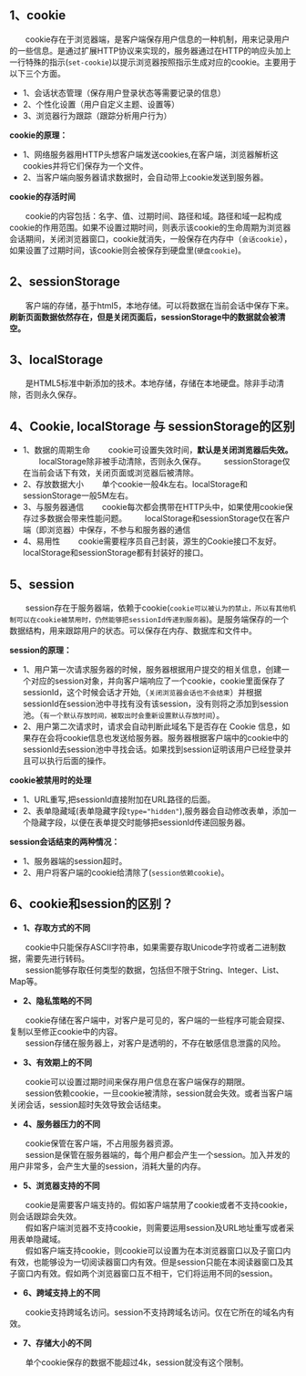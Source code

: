 ## 1、cookie
&#8195;&#8195;cookie存在于浏览器端，是客户端保存用户信息的一种机制，用来记录用户的一些信息。是通过扩展HTTP协议来实现的，服务器通过在HTTP的响应头加上一行特殊的指示(`set-cookie`)以提示浏览器按照指示生成对应的cookie。主要用于以下三个方面。
+ 1、会话状态管理（保存用户登录状态等需要记录的信息）
+ 2、个性化设置（用户自定义主题、设置等）
+ 3、浏览器行为跟踪（跟踪分析用户行为）

**cookie的原理：**
+ 1、网络服务器用HTTP头想客户端发送cookies,在客户端，浏览器解析这cookies并将它们保存为一个文件。
+ 2、当客户端向服务器请求数据时，会自动带上cookie发送到服务器。

**cookie的存活时间**

&#8195;&#8195;cookie的内容包括：名字、值、过期时间、路径和域。路径和域一起构成cookie的作用范围。如果不设置过期时间，则表示该cookie的生命周期为浏览器会话期间，关闭浏览器窗口，cookie就消失，一般保存在内存中（`会话cookie`），如果设置了过期时间，该cookie则会被保存到硬盘里(`硬盘cookie`)。

## 2、sessionStorage
&#8195;&#8195;客户端的存储，基于html5，本地存储。可以将数据在当前会话中保存下来。**刷新页面数据依然存在，但是关闭页面后，sessionStorage中的数据就会被清空。**

## 3、localStorage
&#8195;&#8195;是HTML5标准中新添加的技术。本地存储，存储在本地硬盘。除非手动清除，否则永久保存。

## 4、Cookie, localStorage 与 sessionStorage的区别

+ 1、数据的周期生命
&#8195;&#8195;cookie可设置失效时间，**默认是关闭浏览器后失效。**
&#8195;&#8195;localStorage除非被手动清除，否则永久保存。
&#8195;&#8195;sessionStorage仅在当前会话下有效，关闭页面或浏览器后被清除。
+ 2、存放数据大小
&#8195;&#8195;单个cookie一般4k左右。localStorage和sessionStorage一般5M左右。
+ 3、与服务器通信
&#8195;&#8195;cookie每次都会携带在HTTP头中，如果使用cookie保存过多数据会带来性能问题。
&#8195;&#8195;localStorage和sessionStorage仅在客户端（即浏览器）中保存，不参与和服务器的通信
+ 4、易用性
&#8195;&#8195;cookie需要程序员自己封装，源生的Cookie接口不友好。localStorage和sessionStorage都有封装好的接口。

## 5、session
&#8195;&#8195;session存在于服务器端，依赖于cookie(`cookie可以被认为的禁止，所以有其他机制可以在cookie被禁用时，仍然能够把sessionId传递到服务器`)。是服务端保存的一个数据结构，用来跟踪用户的状态。可以保存在内存、数据库和文件中。<br>

**session的原理：**
+ 1、用户第一次请求服务器的时候，服务器根据用户提交的相关信息，创建一个对应的session对象，并向客户端响应了一个cookie，cookie里面保存了sessionId，这个时候会话才开始,（`关闭浏览器会话也不会结束`）并根据sessionId在session池中寻找有没有该session，没有则将之添加到session池。（`有一个默认存放时间，被取出时会重新设置默认存放时间`）。
+ 2、用户第二次请求时，请求会自动判断此域名下是否存在 Cookie 信息，如果存在会将cookie信息也发送给服务器。服务器根据客户端中的cookie中的sessionId去session池中寻找会话。如果找到session证明该用户已经登录并且可以执行后面的操作。

**cookie被禁用时的处理**
+ 1、URL重写,把sessionId直接附加在URL路径的后面。
+ 2、表单隐藏域(表单隐藏字段`type="hidden"`),服务器会自动修改表单，添加一个隐藏字段，以便在表单提交时能够把sessionId传递回服务器。

**session会话结束的两种情况：**
+ 1、服务器端的session超时。
+ 2、用户将客户端的cookie给清除了(`session依赖cookie`)。

## 6、cookie和session的区别？
+ **1、存取方式的不同**

&#8195;&#8195;cookie中只能保存ASCII字符串，如果需要存取Unicode字符或者二进制数据，需要先进行转码。<br>
&#8195;&#8195;session能够存取任何类型的数据，包括但不限于String、Integer、List、Map等。
+ **2、隐私策略的不同**

&#8195;&#8195;cookie存储在客户端中，对客户是可见的，客户端的一些程序可能会窥探、复制以至修正cookie中的内容。<br>
&#8195;&#8195;session存储在服务器上，对客户是透明的，不存在敏感信息泄露的风险。
+ **3、有效期上的不同**

&#8195;&#8195;cookie可以设置过期时间来保存用户信息在客户端保存的期限。<br>
&#8195;&#8195;session依赖cookie，一旦cookie被清除，session就会失效。或者当客户端关闭会话，session超时失效导致会话结束。
+ **4、服务器压力的不同**

&#8195;&#8195;cookie保管在客户端，不占用服务器资源。<br>
&#8195;&#8195;session是保管在服务器端的，每个用户都会产生一个session。加入并发的用户非常多，会产生大量的session，消耗大量的内存。

+ **5、浏览器支持的不同**

&#8195;&#8195;cookie是需要客户端支持的。假如客户端禁用了cookie或者不支持cookie，则会话跟踪会失效。<br>
&#8195;&#8195;假如客户端浏览器不支持cookie，则需要运用session及URL地址重写或者采用表单隐藏域。<br>
&#8195;&#8195;假如客户端支持cookie，则cookie可以设置为在本浏览器窗口以及子窗口内有效，也能够设为一切阅读器窗口内有效。但是session只能在本阅读器窗口及其子窗口内有效。假如两个浏览器窗口互不相干，它们将运用不同的session。
+ **6、跨域支持上的不同**

&#8195;&#8195;cookie支持跨域名访问。session不支持跨域名访问。仅在它所在的域名内有效。

+ **7、存储大小的不同**

&#8195;&#8195;单个cookie保存的数据不能超过4k，session就没有这个限制。

